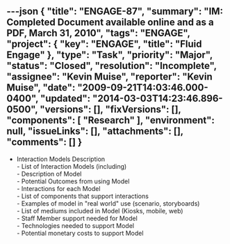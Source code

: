 ---json
{
  "title": "ENGAGE-87",
  "summary": "IM: Completed Document available online and as a PDF, March 31, 2010",
  "tags": "ENGAGE",
  "project": {
    "key": "ENGAGE",
    "title": "Fluid Engage"
  },
  "type": "Task",
  "priority": "Major",
  "status": "Closed",
  "resolution": "Incomplete",
  "assignee": "Kevin Muise",
  "reporter": "Kevin Muise",
  "date": "2009-09-21T14:03:46.000-0400",
  "updated": "2014-03-03T14:23:46.896-0500",
  "versions": [],
  "fixVersions": [],
  "components": [
    "Research"
  ],
  "environment": null,
  "issueLinks": [],
  "attachments": [],
  "comments": []
}
---
* Interaction Models Description\
  &#x9;\- List of Interaction Models (including)\
  &#x9;	\- Description of Model\
  &#x9;	\- Potential Outcomes from using Model\
  &#x9;	\- Interactions for each Model\
  &#x9;	\- List of components that support interactions\
  &#x9;	\- Examples of model in "real world" use (scenario, storyboards)\
  &#x9;	\- List of mediums included in Model (Kiosks, mobile, web)\
  &#x9;	\- Staff Member support needed for Model\
  &#x9;	\- Technologies needed to support Model\
  &#x9;	\- Potential monetary costs to support Model

        